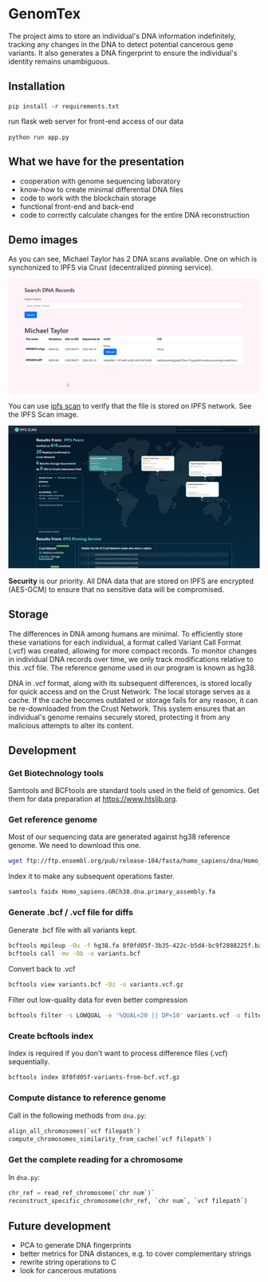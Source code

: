 # GenomTex

The project aims to store an individual's DNA information indefinitely, tracking any changes in
the DNA to detect potential cancerous gene variants. It also generates a DNA fingerprint to ensure
the individual's identity remains unambiguous.

## Installation

`pip install -r requirements.txt`

run flask web server for front-end access of our data

`python run app.py`

## What we have for the presentation

  - cooperation with genome sequencing laboratory
  - know-how to create minimal differential DNA files
  - code to work with the blockchain storage
  - functional front-end and back-end
  - code to correctly calculate changes for the entire DNA reconstruction

## Demo images

As you can see, Michael Taylor has 2 DNA scans available. One on which is synchonized to IPFS via Crust (decentralized pinning service).

![Our Application (1)](image-1.png)

You can use [ipfs scan](https://ipfs-scan.io) to verify that the file is stored on IPFS network. See the IPFS Scan image.

![IPFS Scan](image.png)

**Security** is our priority. All DNA data that are stored on IPFS are encrypted (AES-GCM) to ensure that no sensitive data will be compromised.

## Storage

The differences in DNA among humans are minimal. To efficiently store these variations for each individual,
a format called Variant Call Format (.vcf) was created, allowing for more compact records. To monitor changes
in individual DNA records over time, we only track modifications relative to this .vcf file. The reference
genome used in our program is known as hg38.

DNA in .vcf format, along with its subsequent differences, is stored locally for quick access and on the Crust Network.
The local storage serves as a cache. If the cache becomes outdated or storage fails for any reason, it can be
re-downloaded from the Crust Network. This system ensures that an individual's genome remains securely stored,
protecting it from any malicious attempts to alter its content.

## Development

### Get Biotechnology tools

Samtools and BCFtools are standard tools used in the field of genomics.
Get them for data preparation at <https://www.htslib.org>.

### Get reference genome

Most of our sequencing data are generated against hg38 reference genome. We need to download this one.

```bash
wget ftp://ftp.ensembl.org/pub/release-104/fasta/homo_sapiens/dna/Homo_sapiens.GRCh38.dna.primary_assembly.fa.gz
```

Index it to make any subsequent operations faster.

```bash
samtools faidx Homo_sapiens.GRCh38.dna.primary_assembly.fa
```

### Generate .bcf / .vcf file for diffs

Generate .bcf file with all variants kept.

```bash
bcftools mpileup -Ou -f hg38.fa 8f0fd05f-3b35-422c-b5d4-bc9f2888225f.bam | \
bcftools call -mv -Ob -o variants.bcf
```

Convert back to .vcf

```bash
bcftools view variants.bcf -Oz -o variants.vcf.gz
```

Filter out low-quality data for even better compression

```bash
bcftools filter -s LOWQUAL -e '%QUAL<20 || DP<10' variants.vcf -o filtered_variants.vcf
```

### Create bcftools index

Index is required if you don't want to process difference files (.vcf) sequentially.

```bash
bcftools index 8f0fd05f-variants-from-bcf.vcf.gz
```

### Compute distance to reference genome

Call in the following methods from `dna.py`:

```python
align_all_chromosomes(`vcf filepath`)
compute_chromosomes_similarity_from_cache(`vcf filepath`)
```

### Get the complete reading for a chromosome

In `dna.py`:

```python
chr_ref = read_ref_chromosome(`chr num`)`
reconstruct_specific_chromosome(chr_ref, `chr num`, `vcf filepath`)
```

## Future development

- PCA to generate DNA fingerprints
- better metrics for DNA distances, e.g. to cover complementary strings
- rewrite string operations to C
- look for cancerous mutations
